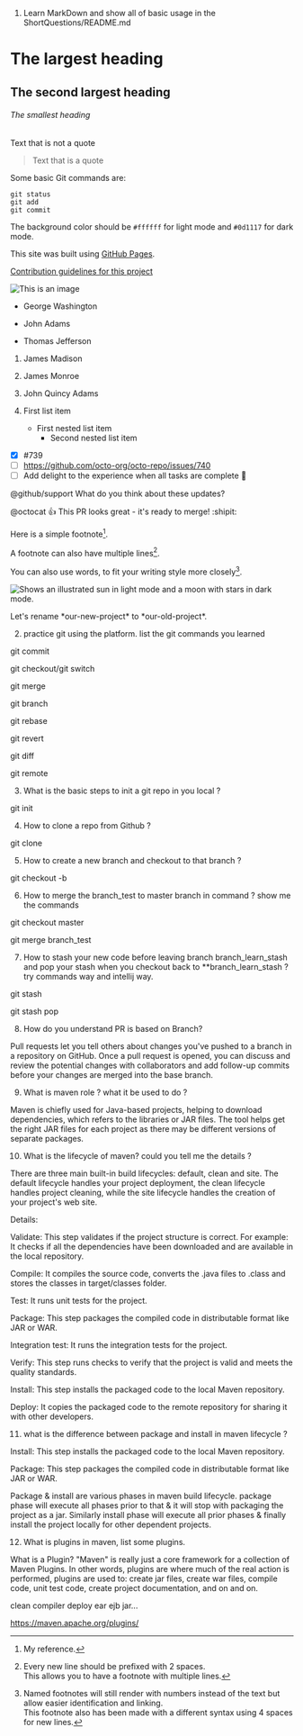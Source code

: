 1. Learn MarkDown and show all of basic usage in the ShortQuestions/README.md

# The largest heading
## The second largest heading
###### The smallest heading

Text that is not a quote

> Text that is a quote

Some basic Git commands are:
```
git status
git add
git commit
```

The background color should be `#ffffff` for light mode and `#0d1117` for dark mode.

This site was built using [GitHub Pages](https://pages.github.com/).

[Contribution guidelines for this project](docs/CONTRIBUTING.md)

![This is an image](https://myoctocat.com/assets/images/base-octocat.svg)

- George Washington
* John Adams
+ Thomas Jefferson

1. James Madison
2. James Monroe
3. John Quincy Adams

1. First list item
   - First nested list item
     - Second nested list item

- [x] #739
- [ ] https://github.com/octo-org/octo-repo/issues/740
- [ ] Add delight to the experience when all tasks are complete :tada:

@github/support What do you think about these updates?

@octocat :+1: This PR looks great - it's ready to merge! :shipit:

Here is a simple footnote[^1].

A footnote can also have multiple lines[^2].  

You can also use words, to fit your writing style more closely[^note].

[^1]: My reference.
[^2]: Every new line should be prefixed with 2 spaces.  
  This allows you to have a footnote with multiple lines.
[^note]:
    Named footnotes will still render with numbers instead of the text but allow easier identification and linking.  
    This footnote also has been made with a different syntax using 4 spaces for new lines.

<picture>
  <source media="(prefers-color-scheme: dark)" srcset="https://user-images.githubusercontent.com/25423296/163456776-7f95b81a-f1ed-45f7-b7ab-8fa810d529fa.png">
  <source media="(prefers-color-scheme: light)" srcset="https://user-images.githubusercontent.com/25423296/163456779-a8556205-d0a5-45e2-ac17-42d089e3c3f8.png">
  <img alt="Shows an illustrated sun in light mode and a moon with stars in dark mode." src="https://user-images.githubusercontent.com/25423296/163456779-a8556205-d0a5-45e2-ac17-42d089e3c3f8.png">
</picture>

<!-- This content will not appear in the rendered Markdown -->

Let's rename \*our-new-project\* to \*our-old-project\*.

2. practice git using the platform. list the git commands you learned

git commit

git checkout/git switch

git merge

git branch

git rebase

git revert

git diff

git remote

3. What is the basic steps to init a git repo in you local ?

git init

4. How to clone a repo from Github ?

git clone <url>

5. How to create a new branch and checkout to that branch ?

git checkout -b <name>

6. How to merge the branch_test to master branch in command ? show me the commands

git checkout master

git merge branch_test

7. How to stash your new code before leaving branch branch_learn_stash and pop your stash when you
checkout back to **branch_learn_stash ? try commands way and intellij way.

git stash

git stash pop

8. How do you understand PR is based on Branch?

Pull requests let you tell others about changes you've pushed to a branch in a repository on GitHub. Once a pull request is opened, you can discuss and review the potential changes with collaborators and add follow-up commits before your changes are merged into the base branch.

9. What is maven role ? what it be used to do ?

Maven is chiefly used for Java-based projects, helping to download dependencies, which refers to the libraries or JAR files. The tool helps get the right JAR files for each project as there may be different versions of separate packages.

10. What is the lifecycle of maven? could you tell me the details ?

There are three main built-in build lifecycles: default, clean and site. The default lifecycle handles your project deployment, the clean lifecycle handles project cleaning, while the site lifecycle handles the creation of your project's web site.

Details:

Validate: This step validates if the project structure is correct. For example: It checks if all the dependencies have been downloaded and are available in the local repository.

Compile: It compiles the source code, converts the .java files to .class and stores the classes in target/classes folder.

Test: It runs unit tests for the project.

Package: This step packages the compiled code in distributable format like JAR or WAR.

Integration test: It runs the integration tests for the project.

Verify: This step runs checks to verify that the project is valid and meets the quality standards.

Install: This step installs the packaged code to the local Maven repository.

Deploy: It copies the packaged code to the remote repository for sharing it with other developers.

11. what is the difference between package and install in maven lifecycle ?

Install: This step installs the packaged code to the local Maven repository.

Package: This step packages the compiled code in distributable format like JAR or WAR.

Package & install are various phases in maven build lifecycle. package phase will execute all phases prior to that & it will stop with packaging the project as a jar. Similarly install phase will execute all prior phases & finally install the project locally for other dependent projects.

12. What is plugins in maven, list some plugins.

What is a Plugin? "Maven" is really just a core framework for a collection of Maven Plugins. In other words, plugins are where much of the real action is performed, plugins are used to: create jar files, create war files, compile code, unit test code, create project documentation, and on and on.

clean compiler deploy ear ejb jar...

https://maven.apache.org/plugins/

